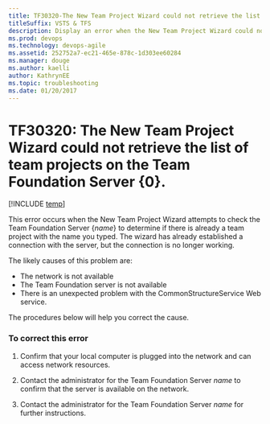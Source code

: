 ```yaml
---
title: TF30320-The New Team Project Wizard could not retrieve the list of team projects  titleSuffix: VSTS & TFS
description: Display an error when the New Team Project Wizard could not retrieve the list of team projects on the Team Foundation Server.
ms.prod: devops
ms.technology: devops-agile
ms.assetid: 252752a7-ec21-465e-878c-1d303ee60284
ms.manager: douge
ms.author: kaelliauthor: KathrynEE
ms.topic: troubleshooting
ms.date: 01/20/2017
---
```


# TF30320: The New Team Project Wizard could not retrieve the list of team projects on the Team Foundation Server {0}.

[!INCLUDE [temp](../../../_shared/dev15-version-header.md)]

This error occurs when the New Team Project Wizard attempts to check the Team Foundation Server {*name*} to determine if there is already a team project with the name you typed. The wizard has already established a connection with the server, but the connection is no longer working.  
  
 The likely causes of this problem are:  
  
-   The network is not available    
-   The Team Foundation server is not available    
-   There is an unexpected problem with the CommonStructureService Web service.  
  
 The procedures below will help you correct the cause.  
  
### To correct this error  
  
1.  Confirm that your local computer is plugged into the network and can access network resources.  
  
2.  Contact the administrator for the Team Foundation Server *name* to confirm that the server is available on the network.  
  
3.  Contact the administrator for the Team Foundation Server *name* for further instructions.